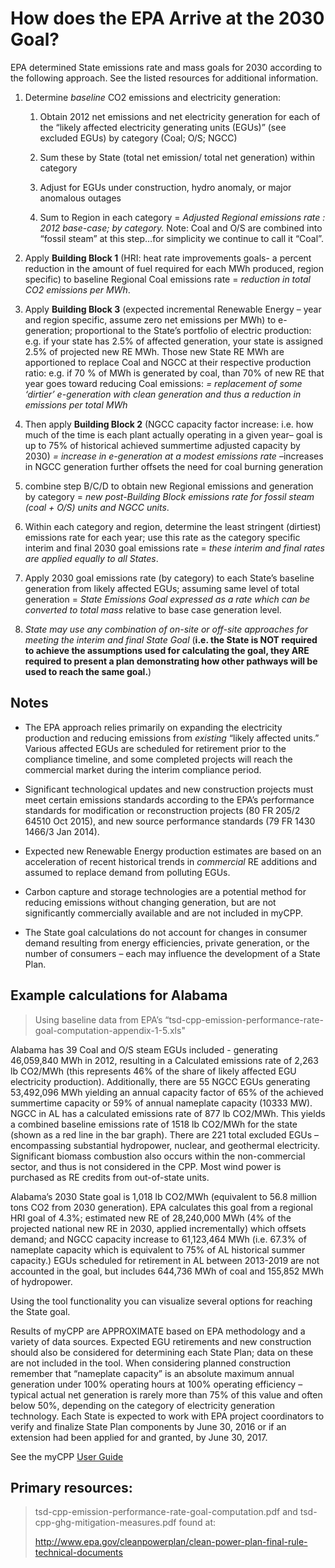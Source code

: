# How does the EPA Arrive at the 2030 Goal?

EPA determined State emissions rate and mass goals for 2030 according to the following approach. See the listed resources for additional information.

1.  Determine *baseline* CO2 emissions and electricity generation:

    1.  Obtain 2012 net emissions and net electricity generation for each of the “likely affected electricity generating units (EGUs)” (see excluded EGUs) by category (Coal; O/S; NGCC)

    2.  Sum these by State (total net emission/ total net generation) within category

    3.  Adjust for EGUs under construction, hydro anomaly, or major anomalous outages

    4.  Sum to Region in each category = *Adjusted Regional emissions rate : 2012 base-case; by category.* Note: Coal and O/S are combined into “fossil steam” at this step…for simplicity we continue to call it “Coal”.

2.  Apply **Building Block 1** (HRI: heat rate improvements goals- a percent reduction in the amount of fuel required for each MWh produced, region specific) to baseline Regional Coal emissions rate = *reduction in total CO2 emissions per MWh*.

3.  Apply **Building Block 3** (expected incremental Renewable Energy – year and region specific, assume zero net emissions per MWh) to e-generation; proportional to the State’s portfolio of electric production: e.g. if your state has 2.5% of affected generation, your state is assigned 2.5% of projected new RE MWh. Those new State RE MWh are apportioned to replace Coal and NGCC at their respective production ratio: e.g. if 70 % of MWh is generated by coal, than 70% of new RE that year goes toward reducing Coal emissions: *= replacement of some ‘dirtier’ e-generation with clean generation and thus a reduction in emissions per total MWh*

4.  Then apply **Building Block 2** (NGCC capacity factor increase: i.e. how much of the time is each plant actually operating in a given year– goal is up to 75% of historical achieved summertime adjusted capacity by 2030) *= increase in e-generation at a modest emissions rate* –increases in NGCC generation further offsets the need for coal burning generation

5.  combine step B/C/D to obtain new Regional emissions and generation by category = *new post-Building Block emissions rate for fossil steam (coal + O/S) units and NGCC units*.

6.  Within each category and region, determine the least stringent (dirtiest) emissions rate for each year; use this rate as the category specific interim and final 2030 goal emissions rate = *these interim and final rates are applied equally to all States*.

7.  Apply 2030 goal emissions rate (by category) to each State’s baseline generation from likely affected EGUs; assuming same level of total generation = *State Emissions Goal expressed as a rate which can be converted to total mass* relative to base case generation level.

8.  *State may use any combination of on-site or off-site approaches for meeting the interim and final State Goal* (**i.e. the State is NOT required to achieve the assumptions used for calculating the goal, they ARE required to present a plan demonstrating how other pathways will be used to reach the same goal.**)

## Notes

-   The EPA approach relies primarily on expanding the electricity production and reducing emissions from *existing* “likely affected units.” Various affected EGUs are scheduled for retirement prior to the compliance timeline, and some completed projects will reach the commercial market during the interim compliance period.

-   Significant technological updates and new construction projects must meet certain emissions standards according to the EPA’s performance standards for modification or reconstruction projects (80 FR 205/2 64510 Oct 2015), and new source performance standards (79 FR 1430 1466/3 Jan 2014).

-   Expected new Renewable Energy production estimates are based on an acceleration of recent historical trends in *commercial* RE additions and assumed to replace demand from polluting EGUs.

-   Carbon capture and storage technologies are a potential method for reducing emissions without changing generation, but are not significantly commercially available and are not included in myCPP.

-   The State goal calculations do not account for changes in consumer demand resulting from energy efficiencies, private generation, or the number of consumers – each may influence the development of a State Plan.

## Example calculations for Alabama

> Using baseline data from EPA’s “tsd-cpp-emission-performance-rate-goal-computation-appendix-1-5.xls"

Alabama has 39 Coal and O/S steam EGUs included - generating 46,059,840 MWh in 2012, resulting in a Calculated emissions rate of 2,263 lb CO2/MWh (this represents 46% of the share of likely affected EGU electricity production). Additionally, there are 55 NGCC EGUs generating 53,492,096 MWh yielding an annual capacity factor of 65% of the achieved summertime capacity or 59% of annual nameplate capacity (10333 MW). NGCC in AL has a calculated emissions rate of 877 lb CO2/MWh. This yields a combined baseline emissions rate of 1518 lb CO2/MWh for the state (shown as a red line in the bar graph). There are 221 total excluded EGUs – encompassing substantial hydropower, nuclear, and geothermal electricity. Significant biomass combustion also occurs within the non-commercial sector, and thus is not considered in the CPP. Most wind power is purchased as RE credits from out-of-state units.

Alabama’s 2030 State goal is 1,018 lb CO2/MWh (equivalent to 56.8 million tons CO2 from 2030 generation). EPA calculates this goal from a regional HRI goal of 4.3%; estimated new RE of 28,240,000 MWh (4% of the projected national new RE in 2030, applied incrementally) which offsets demand; and NGCC capacity increase to 61,123,464 MWh (i.e. 67.3% of nameplate capacity which is equivalent to 75% of AL historical summer capacity.) EGUs scheduled for retirement in AL between 2013-2019 are not accounted in the goal, but includes 644,736 MWh of coal and 155,852 MWh of hydropower.

Using the tool functionality you can visualize several options for reaching the State goal.

Results of myCPP are APPROXIMATE based on EPA methodology and a variety of data sources. Expected EGU retirements and new construction should also be considered for determining each State Plan; data on these are not included in the tool. When considering planned construction remember that “nameplate capacity” is an absolute maximum annual generation under 100% operating hours at 100% operating efficiency – typical actual net generation is rarely more than 75% of this value and often below 50%, depending on the category of electricity generation technology. Each State is expected to work with EPA project coordinators to verify and finalize State Plan components by June 30, 2016 or if an extension had been applied for and granted, by June 30, 2017.

See the myCPP [User Guide](https://github.com/bccpp/myCPP/wiki/User-Guide-for-myCPP)

## Primary resources:

> tsd-cpp-emission-performance-rate-goal-computation.pdf and tsd-cpp-ghg-mitigation-measures.pdf found at:
>
> http://www.epa.gov/cleanpowerplan/clean-power-plan-final-rule-technical-documents